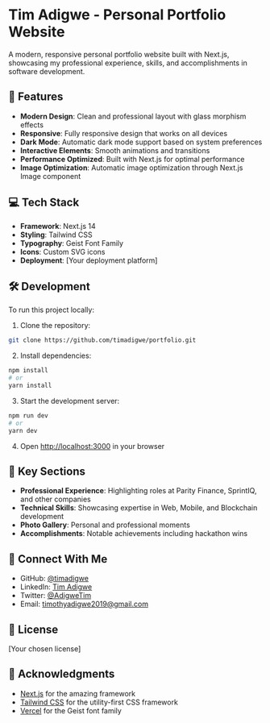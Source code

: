 # Tim Adigwe - Personal Portfolio Website

A modern, responsive personal portfolio website built with Next.js, showcasing my professional experience, skills, and accomplishments in software development.

## 🚀 Features

- **Modern Design**: Clean and professional layout with glass morphism effects
- **Responsive**: Fully responsive design that works on all devices
- **Dark Mode**: Automatic dark mode support based on system preferences
- **Interactive Elements**: Smooth animations and transitions
- **Performance Optimized**: Built with Next.js for optimal performance
- **Image Optimization**: Automatic image optimization through Next.js Image component

## 💻 Tech Stack

- **Framework**: Next.js 14
- **Styling**: Tailwind CSS
- **Typography**: Geist Font Family
- **Icons**: Custom SVG icons
- **Deployment**: [Your deployment platform]

## 🛠️ Development

To run this project locally:

1. Clone the repository:
```bash
git clone https://github.com/timadigwe/portfolio.git
```

2. Install dependencies:
```bash
npm install
# or
yarn install
```

3. Start the development server:
```bash
npm run dev
# or
yarn dev
```

4. Open [http://localhost:3000](http://localhost:3000) in your browser

## 📱 Key Sections

- **Professional Experience**: Highlighting roles at Parity Finance, SprintIQ, and other companies
- **Technical Skills**: Showcasing expertise in Web, Mobile, and Blockchain development
- **Photo Gallery**: Personal and professional moments
- **Accomplishments**: Notable achievements including hackathon wins

## 🔗 Connect With Me

- GitHub: [@timadigwe](https://www.github.com/timadigwe)
- LinkedIn: [Tim Adigwe](https://www.linkedin.com/in/timadigwe)
- Twitter: [@AdigweTim](https://www.x.com/@AdigweTim)
- Email: timothyadigwe2019@gmail.com

## 📄 License

[Your chosen license]

## 🙏 Acknowledgments

- [Next.js](https://nextjs.org) for the amazing framework
- [Tailwind CSS](https://tailwindcss.com) for the utility-first CSS framework
- [Vercel](https://vercel.com) for the Geist font family

